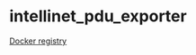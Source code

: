 # intellinet_pdu_exporter

[Docker registry](https://hub.docker.com/r/panzelva/intellinet_pdu_exporter)
